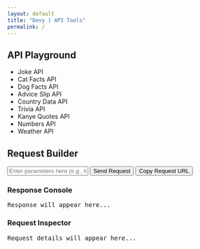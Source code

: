 ```yaml
---
layout: default
title: "Devy | API Tools"
permalink: /
---
```

<!DOCTYPE html>
<html lang="en">
<head>
  <meta charset="UTF-8">
  <meta name="viewport" content="width=device-width, initial-scale=1.0">
  <title>API Playground</title>
  <link rel="stylesheet" href="styles.css">
</head>
<body>
  <div class="container">
    <!-- Sidebar -->
    <div class="sidebar">
      <h2>API Playground</h2>
      <ul>
        <li onclick="selectAPI('joke')">Joke API</li>
        <li onclick="selectAPI('catfact')">Cat Facts API</li>
        <li onclick="selectAPI('dogfact')">Dog Facts API</li>
        <li onclick="selectAPI('advice')">Advice Slip API</li>
        <li onclick="selectAPI('country')">Country Data API</li>
        <li onclick="selectAPI('trivia')">Trivia API</li>
        <li onclick="selectAPI('kanye')">Kanye Quotes API</li>
        <li onclick="selectAPI('numbers')">Numbers API</li>
        <li onclick="selectAPI('weather')">Weather API</li>
      </ul>
    </div>
    <!-- Main Content -->
    <div class="main">
      <h2>Request Builder</h2>
      <div class="request-builder">
        <input type="text" id="param" placeholder="Enter parameters here (e.g., location)">
        <button onclick="sendRequest()">Send Request</button>
        <button onclick="copyToClipboard()">Copy Request URL</button>
      </div>
      <!-- Weather API Key Input -->
      <div id="weather-key-container" style="display:none;">
        <label for="weather-api-key">Enter your OpenWeather API Key:</label>
        <input type="text" id="weather-api-key" placeholder="API Key" />
      </div>
      <!-- Joke Type Selection -->
      <div id="joke-type-container" style="display:none;">
        <label for="joke-type">Select Joke Type:</label>
        <select id="joke-type">
          <option value="programming">Programming</option>
          <option value="general">General</option>
        </select>
      </div>
      <!-- Custom API Request -->
      <div id="custom-api-container" style="display:none;">
        <label for="custom-url">Custom API URL:</label>
        <input type="text" id="custom-url" placeholder="Enter full API URL" />
      </div>
      <!-- Warning for Weather API -->
      <div id="key-warning" style="display:none; background-color: #f8d7da; color: #721c24; padding: 10px; margin-top: 10px; border-radius: 5px;">
        <strong>Notice:</strong> The Weather API requires your own API key. Please provide one when making a request.
      </div>
      <div class="response-container">
        <div class="response-console">
          <h3>Response Console</h3>
          <pre id="response">Response will appear here...</pre>
        </div>
        <div class="inspector">
          <h3>Request Inspector</h3>
          <pre id="request-details">Request details will appear here...</pre>
        </div>
      </div>
    </div>
  </div>

  <script src="script.js"></script>
</body>
</html>
